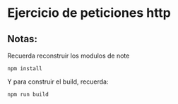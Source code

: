 # Ejercicio de peticiones http

## Notas:
Recuerda reconstruir los modulos de note
```
npm install
```

Y para construir el build, recuerda:
```
npm run build 
```